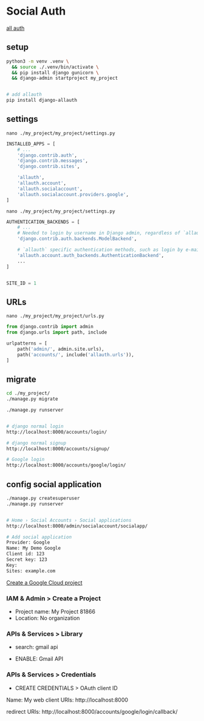 # Social Auth
[all auth](https://django-allauth.readthedocs.io/en/latest/installation.html)


## setup
```bash
python3 -m venv .venv \
  && source ./.venv/bin/activate \
  && pip install django gunicorn \
  && django-admin startproject my_project


# add allauth
pip install django-allauth
```

## settings
`nano ./my_project/my_project/settings.py`
```py
INSTALLED_APPS = [
    # ...
    'django.contrib.auth',
    'django.contrib.messages',
    'django.contrib.sites',

    'allauth',
    'allauth.account',
    'allauth.socialaccount',
    'allauth.socialaccount.providers.google',
]
```


`nano ./my_project/my_project/settings.py`
```py
AUTHENTICATION_BACKENDS = [
    # ...
    # Needed to login by username in Django admin, regardless of `allauth`
    'django.contrib.auth.backends.ModelBackend',

    # `allauth` specific authentication methods, such as login by e-mail
    'allauth.account.auth_backends.AuthenticationBackend',
    ...
]


SITE_ID = 1
```


## URLs
`nano ./my_project/my_project/urls.py`
```py
from django.contrib import admin
from django.urls import path, include

urlpatterns = [
    path('admin/', admin.site.urls),
    path('accounts/', include('allauth.urls')),
]
```


## migrate
```bash
cd ./my_project/
./manage.py migrate

./manage.py runserver


# django normal login
http://localhost:8000/accounts/login/

# django normal signup
http://localhost:8000/accounts/signup/

# Google login
http://localhost:8000/accounts/google/login/
```


## config social application
```bash
./manage.py createsuperuser
./manage.py runserver


# Home › Social Accounts › Social applications 
http://localhost:8000/admin/socialaccount/socialapp/

# Add social application
Provider: Google
Name: My Demo Google
Client id: 123
Secret key: 123
Key: 
Sites: example.com
```

[Create a Google Cloud project](https://console.cloud.google.com/)

### IAM & Admin > Create a Project

- Project name: My Project 81866
- Location: No organization

### APIs & Services > Library

- search: gmail api 

- ENABLE: Gmail API

### APIs & Services > Credentials

- CREATE CREDENTIALS > OAuth client ID

Name: My web client
URIs: http://localhost:8000

redirect URIs: http://localhost:8000/accounts/google/login/callback/
